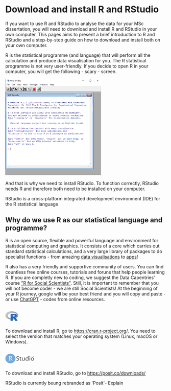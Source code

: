 # Download and install R and RStudio

If you want to use R and RStudio to analyse the data for your MSc dissertation, you will need to download and install R and RStudio in your own computer. This pages aims to present a brief introduction to R and RStudio and a step-by-step guide on how to download and install both on your own computer.

R is the statistical programme (and language) that will perform all the calculation and produce data visualisation for you. The R statistical programme is not very user-friendly. If you decide to open R in your computer, you will get the following - scary - screen.

<img
  src="Figures/R.png"
  alt="R Console"
  title="What I get when I open R in my computer"
  style="display: inline-block; margin: 0 auto; max-width: 300px">

And that is why we need to install RStudio. To function correctly, RStudio needs R and therefore both need to be installed on your computer. 

RStudio is a cross-platform integrated development environment (IDE) for the R statistical language

## Why do we use R as our statistical language and programme?

R is an open source, flexible and powerful language and environment for statistical computing and graphics. It consists of a core which carries out standard statistical calculations, and a very large library of packages to do specialist functions - from amazing [data visualisations](r-graph-gallery.com/) to [apps](shiny.rstudio.com/gallery/)!

R also has a very friendly and supportive community of users. You can find countless free online courses, tutorials and foruns that help people learning R. 
If you are completly new to coding, we suggest the Data Capentries' course ["R for Social Scientists"](https://preview.carpentries.org/r-socialsci/index.html). Still, it is important to remember that you will not become coder - we are still Social Scientists! At the beginning of your R journey, google will be your best friend and you will copy and paste - or use [ChatGPT](https://www.r-bloggers.com/2022/12/chatgpt-can-create-datasets-program-in-r-and-when-it-makes-an-error-it-can-fix-that-too/) -  codes from online resources. 



## <img src="Figures/Rlogo.png" alt="R Logo" title="R Logo" width="40" height="30">
To download and install R, go to https://cran.r-project.org/.
You need to select the version that matches your operating system (Linux, macOS or Windows). 
 

## <img src="Figures/RStudio-Logo-Flat.png" alt="R Studio Logo" title="R Studio Logo" width="90" height="30">
To download and install RStudio, go to https://posit.co/downloads/

RStudio is currently beung rebranded as 'Posit'- Explain
